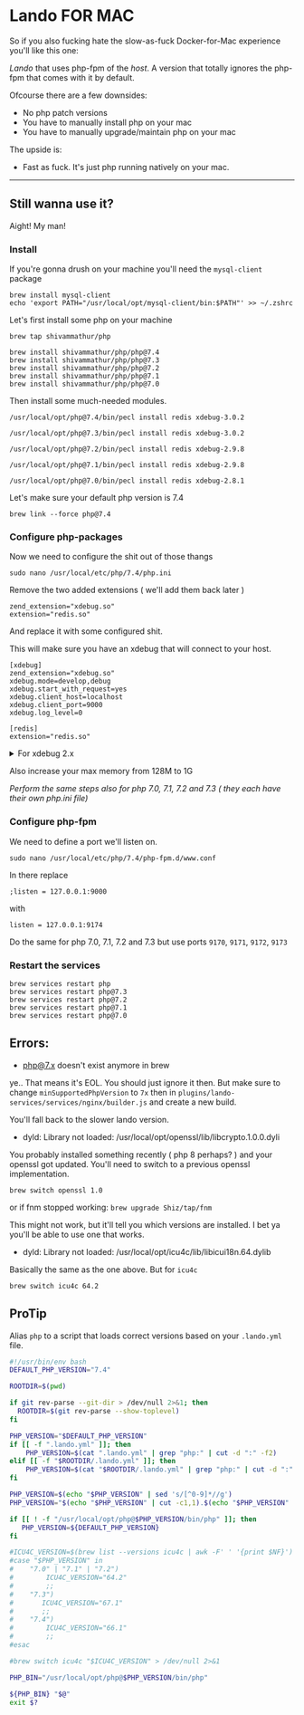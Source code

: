 Lando FOR MAC
=====

So if you also fucking hate the slow-as-fuck Docker-for-Mac experience you'll like this one:

*Lando* that uses php-fpm of the _host_. A version that totally ignores the php-fpm that comes with it by default.

Ofcourse there are a few downsides:

 - No php patch versions
 - You have to manually install php on your mac
 - You have to manually upgrade/maintain php on your mac

The upside is:

 - Fast as fuck. It's just php running natively on your mac.
 
----

## Still wanna use it?

Aight! My man!


### Install

If you're gonna drush on your machine you'll need the `mysql-client` package

```
brew install mysql-client
echo 'export PATH="/usr/local/opt/mysql-client/bin:$PATH"' >> ~/.zshrc
```

Let's first install some php on your machine

```
brew tap shivammathur/php

brew install shivammathur/php/php@7.4
brew install shivammathur/php/php@7.3
brew install shivammathur/php/php@7.2
brew install shivammathur/php/php@7.1
brew install shivammathur/php/php@7.0
```

Then install some much-needed modules.

```
/usr/local/opt/php@7.4/bin/pecl install redis xdebug-3.0.2

/usr/local/opt/php@7.3/bin/pecl install redis xdebug-3.0.2

/usr/local/opt/php@7.2/bin/pecl install redis xdebug-2.9.8

/usr/local/opt/php@7.1/bin/pecl install redis xdebug-2.9.8

/usr/local/opt/php@7.0/bin/pecl install redis xdebug-2.8.1
```

Let's make sure your default php version is 7.4

```
brew link --force php@7.4
```

### Configure php-packages

Now we need to configure the shit out of those thangs

`sudo nano /usr/local/etc/php/7.4/php.ini`

Remove the two added extensions ( we'll add them back later )

```
zend_extension="xdebug.so"
extension="redis.so"
```

And replace it with some configured shit.

This will make sure you have an xdebug that will connect to your host.

```
[xdebug]
zend_extension="xdebug.so"
xdebug.mode=develop,debug
xdebug.start_with_request=yes
xdebug.client_host=localhost
xdebug.client_port=9000
xdebug.log_level=0

[redis]
extension="redis.so"
```

<details><summary>For xdebug 2.x</summary>

```
[xdebug]
zend_extension="xdebug.so"
xdebug.remote_enable=1
xdebug.remote_autostart=1
xdebug.remote_host=localhost
xdebug.remote_port=9000

[redis]
extension="redis.so"
```

</details>

Also increase your max memory from 128M to 1G

*Perform the same steps also for php 7.0, 7.1, 7.2 and 7.3 ( they each have their own php.ini file)*

### Configure php-fpm

We need to define a port we'll listen on.

`sudo nano /usr/local/etc/php/7.4/php-fpm.d/www.conf`

In there replace

```
;listen = 127.0.0.1:9000
```

with

```
listen = 127.0.0.1:9174
```

Do the same for php 7.0, 7.1, 7.2 and 7.3 but use ports `9170`, `9171`, `9172`, `9173`

### Restart the services

```
brew services restart php
brew services restart php@7.3
brew services restart php@7.2
brew services restart php@7.1
brew services restart php@7.0
```


## Errors:

- php@7.x doesn't exist anymore in brew

ye.. That means it's EOL. You should just ignore it then.
But make sure to change `minSupportedPhpVersion` to `7x` then in `plugins/lando-services/services/nginx/builder.js` and create a new build.

You'll fall back to the slower lando version.

- dyld: Library not loaded: /usr/local/opt/openssl/lib/libcrypto.1.0.0.dyli

You probably installed something recently ( php 8 perhaps? ) and your openssl got
updated. You'll need to switch to a previous openssl implementation.

`brew switch openssl 1.0`

or if fnm stopped working: `brew upgrade Shiz/tap/fnm`

This might not work, but it'll tell you which versions are installed. I bet ya
you'll be able to use one that works.

- dyld: Library not loaded: /usr/local/opt/icu4c/lib/libicui18n.64.dylib

Basically the same as the one above. But for `icu4c`

`brew switch icu4c 64.2`

## ProTip

Alias `php` to a script that loads correct versions based on your `.lando.yml` file.

```sh
#!/usr/bin/env bash
DEFAULT_PHP_VERSION="7.4"

ROOTDIR=$(pwd)

if git rev-parse --git-dir > /dev/null 2>&1; then
  ROOTDIR=$(git rev-parse --show-toplevel)
fi

PHP_VERSION="$DEFAULT_PHP_VERSION"
if [[ -f ".lando.yml" ]]; then
    PHP_VERSION=$(cat ".lando.yml" | grep "php:" | cut -d ":" -f2)
elif [[ -f "$ROOTDIR/.lando.yml" ]]; then
    PHP_VERSION=$(cat "$ROOTDIR/.lando.yml" | grep "php:" | cut -d ":" -f2)
fi

PHP_VERSION=$(echo "$PHP_VERSION" | sed 's/[^0-9]*//g')
PHP_VERSION="$(echo "$PHP_VERSION" | cut -c1,1).$(echo "$PHP_VERSION" | cut -c2,2)"

if [[ ! -f "/usr/local/opt/php@$PHP_VERSION/bin/php" ]]; then
   PHP_VERSION=${DEFAULT_PHP_VERSION}
fi

#ICU4C_VERSION=$(brew list --versions icu4c | awk -F' ' '{print $NF}')
#case "$PHP_VERSION" in
#    "7.0" | "7.1" | "7.2")
#        ICU4C_VERSION="64.2"
#        ;;
#    "7.3")
#       ICU4C_VERSION="67.1"
#       ;;
#    "7.4")
#        ICU4C_VERSION="66.1"
#        ;;
#esac

#brew switch icu4c "$ICU4C_VERSION" > /dev/null 2>&1

PHP_BIN="/usr/local/opt/php@$PHP_VERSION/bin/php"

${PHP_BIN} "$@"
exit $?
```
